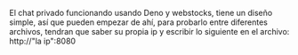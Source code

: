 El chat privado funcionando usando Deno y webstocks, tiene un diseño simple, así que pueden empezar de ahí, para probarlo entre diferentes archivos, tendran que saber su propia ip y escribir lo siguiente en el archivo:
http://"la ip":8080
